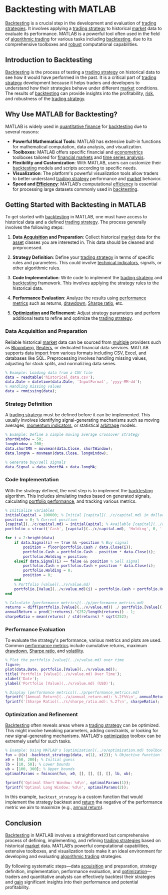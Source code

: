 # Backtesting with MATLAB

[Backtesting](../b/backtesting.md) is a crucial step in the development and evaluation of [trading strategies](../t/trading_strategies.md). It involves applying a [trading strategy](../t/trading_strategy.md) to historical [market](../m/market.md) data to evaluate its performance. MATLAB is a powerful tool often used in the field of [algorithmic trading](../a/algorithmic_trading.md) for various tasks including [backtesting](../b/backtesting.md), due to its comprehensive toolboxes and [robust](../r/robust.md) computational capabilities.

## Introduction to Backtesting

[Backtesting](../b/backtesting.md) is the process of testing a [trading strategy](../t/trading_strategy.md) on historical data to see how it would have performed in the past. It is a critical part of [trading strategy](../t/trading_strategy.md) development because it helps traders and developers to understand how their strategies behave under different [market](../m/market.md) conditions. The results of [backtesting](../b/backtesting.md) can provide insights into the profitability, [risk](../r/risk.md), and robustness of the [trading strategy](../t/trading_strategy.md). 

## Why Use MATLAB for Backtesting?

MATLAB is widely used in [quantitative finance](../q/quantitative_finance.md) for [backtesting](../b/backtesting.md) due to several reasons:

- **Powerful Mathematical Tools**: MATLAB has extensive built-in functions for mathematical computation, data analysis, and visualization.
- **Toolboxes**: MATLAB offers specific financial and [econometrics](../e/econometrics_in_trading.md) toolboxes tailored for [financial markets](../f/financial_market.md) and [time series analysis](../t/time_series_analysis.md).
- **Flexibility and Customization**: With MATLAB, users can customize their [backtesting](../b/backtesting.md) models and scripts according to specific needs.
- **Visualization**: The platform's powerful visualization tools allow traders to better understand [trading strategy](../t/trading_strategy.md) performance and [market](../m/market.md) behavior.
- **Speed and [Efficiency](../e/efficiency.md)**: MATLAB’s computational [efficiency](../e/efficiency.md) is essential for processing large datasets commonly used in [backtesting](../b/backtesting.md).

## Getting Started with Backtesting in MATLAB

To get started with [backtesting](../b/backtesting.md) in MATLAB, one must have access to historical data and a defined [trading strategy](../t/trading_strategy.md). The process generally involves the following steps:

1. **Data [Acquisition](../a/acquisition.md) and Preparation**: Collect historical [market](../m/market.md) data for the [asset](../a/asset.md) classes you are interested in. This data should be cleaned and preprocessed.

2. **Strategy Definition**: Define your [trading strategy](../t/trading_strategy.md) in terms of specific rules and parameters. This could involve [technical indicators](../t/technical_indicators.md), signals, or other algorithmic rules.

3. **Code Implementation**: Write code to implement the [trading strategy](../t/trading_strategy.md) and [backtesting](../b/backtesting.md) framework. This involves applying the strategy rules to the historical data.

4. **Performance Evaluation**: Analyze the results using [performance metrics](../p/performance_metrics.md) such as returns, [drawdown](../d/drawdown.md), [Sharpe ratio](../s/sharpe_ratio.md), etc.

5. **[Optimization](../o/optimization.md) and Refinement**: Adjust strategy parameters and perform additional tests to refine and optimize the [trading strategy](../t/trading_strategy.md).

### Data Acquisition and Preparation

Reliable historical [market](../m/market.md) data can be sourced from [multiple](../m/multiple.md) providers such as [Bloomberg](../b/bloomberg.md), [Reuters](../r/reuters.md), or dedicated financial data services. MATLAB supports data [import](../i/import.md) from various formats including CSV, Excel, and databases like SQL. Preprocessing involves handling missing values, adjusting for stock splits, and normalizing data series.

```matlab
% Example: Loading data from a CSV file
data = readtable('historical_data.csv');
data.Date = datetime(data.Date, 'InputFormat', 'yyyy-MM-dd');
% Handling missing values
data = rmmissing(data);
```

### Strategy Definition

A [trading strategy](../t/trading_strategy.md) must be defined before it can be implemented. This usually involves identifying signal-generating mechanisms such as moving averages, [momentum indicators](../m/momentum_indicators.md), or statistical [arbitrage](../a/arbitrage.md) models.

```matlab
% Example: Define a simple moving average crossover strategy
shortWindow = 50;
longWindow = 200;
data.shortMA = movmean(data.Close, shortWindow);
data.longMA = movmean(data.Close, longWindow);

% Generate buy/sell signals
data.Signal = data.shortMA > data.longMA;
```

### Code Implementation

With the strategy defined, the next step is to implement the [backtesting](../b/backtesting.md) algorithm. This includes simulating trades based on generated signals, calculating [portfolio performance](../p/portfolio_performance.md), and tracking various metrics.

```matlab
% Initialize variables
initialCapital = 100000; % Initial [capital](../c/capital.md) in dollars
position = 0; % Current position
[capital](../c/capital.md) = initialCapital; % Available [capital](../c/capital.md)
portfolio = struct('Cash', [capital](../c/capital.md), 'Holding', 0, '[Value](../v/value.md)', [capital](../c/capital.md));

for i = 2:height(data)
    if data.Signal(i) == true && ~position % Buy signal
        position = floor(portfolio.Cash / data.Close(i));
        portfolio.Cash = portfolio.Cash - position * data.Close(i);
        portfolio.Holding = position;
    elseif data.Signal(i) == false && position % Sell signal
        portfolio.Cash = portfolio.Cash + position * data.Close(i);
        portfolio.Holding = 0;
        position = 0;
    end
    % Portfolio [value](../v/value.md)
    portfolio.[Value](../v/value.md)(i) = portfolio.Cash + portfolio.Holding * data.Close(i);
end

% Calculate [performance metrics](../p/performance_metrics.md)
returns = diff(portfolio.[Value](../v/value.md)) ./ portfolio.[Value](../v/value.md)(1:end-1);
annualReturn = prod(1+returns).^(252/length(returns)) - 1;
sharpeRatio = mean(returns) / std(returns) * sqrt(252);
```

### Performance Evaluation

To evaluate the strategy's performance, various metrics and plots are used. Common [performance metrics](../p/performance_metrics.md) include cumulative returns, maximum [drawdown](../d/drawdown.md), [Sharpe ratio](../s/sharpe_ratio.md), and [volatility](../v/volatility.md).

```matlab
% Plot the portfolio [value](../v/value.md) over time
figure;
plot(data.Date, portfolio.[Value](../v/value.md));
title('Portfolio [Value](../v/value.md) Over Time');
xlabel('Date');
ylabel('Portfolio [Value](../v/value.md) (USD)');

% Display [performance metrics](../p/performance_metrics.md)
fprintf('[Annual Return](../a/annual_return.md): %.2f%%\n', annualReturn*100);
fprintf('[Sharpe Ratio](../s/sharpe_ratio.md): %.2f\n', sharpeRatio);
```

### Optimization and Refinement

[Backtesting](../b/backtesting.md) often reveals areas where a [trading strategy](../t/trading_strategy.md) can be optimized. This might involve tweaking parameters, adding constraints, or looking for new signal-generating mechanisms. MATLAB's [optimization](../o/optimization.md) toolbox can be extremely useful for such tasks.

```matlab
% Example: Using MATLAB's [optimization](../o/optimization.md) toolbox to find optimal parameters
fun = @(x) -backtest_strategy(data, x(1), x(2)); % Objective function for [optimization](../o/optimization.md)
x0 = [50, 200]; % Initial guess
lb = [10, 50]; % Lower bounds
ub = [100, 300]; % Upper bounds
optimalParams = fmincon(fun, x0, [], [], [], [], lb, ub);

fprintf('Optimal Short Window: %d\n', optimalParams(1));
fprintf('Optimal Long Window: %d\n', optimalParams(2));
```

In this example, `backtest_strategy` is a custom function that would implement the strategy backtest and [return](../r/return.md) the negative of the performance metric we aim to maximize (e.g., [annual return](../a/annual_return.md)).

## Conclusion

[Backtesting](../b/backtesting.md) in MATLAB involves a straightforward but comprehensive process of defining, implementing, and refining [trading strategies](../t/trading_strategies.md) based on historical [market](../m/market.md) data. MATLAB’s powerful computational capabilities, extensive toolboxes, and visualization tools make it an ideal environment for developing and evaluating [algorithmic trading](../a/algorithmic_trading.md) strategies. 

By following systematic steps—data [acquisition](../a/acquisition.md) and preparation, strategy definition, implementation, performance evaluation, and [optimization](../o/optimization.md)—traders and quantitative analysts can effectively backtest their strategies and [gain](../g/gain.md) significant insights into their performance and potential profitability.